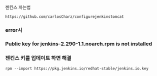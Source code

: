 

젠킨스 까는법

```
https://github.com/carlosCharz/configurejenkinstomcat
```



### error시
### Public key for jenkins-2.290-1.1.noarch.rpm is not installed
### 젠킨스 키를 업데이트 하면 해결

```
rpm --import https://pkg.jenkins.io/redhat-stable/jenkins.io.key
```

